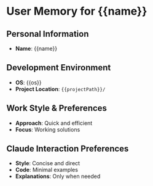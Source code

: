 # User Memory for {{name}}

## Personal Information
- **Name**: {{name}}

## Development Environment
- **OS**: {{os}}
- **Project Location**: `{{projectPath}}/`

## Work Style & Preferences
- **Approach**: Quick and efficient
- **Focus**: Working solutions

## Claude Interaction Preferences
- **Style**: Concise and direct
- **Code**: Minimal examples
- **Explanations**: Only when needed